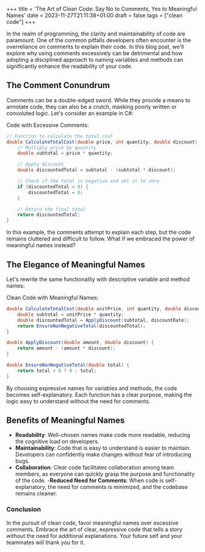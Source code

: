 +++
title = 'The Art of Clean Code: Say No to Comments, Yes to Meaningful Names'
date = 2023-11-27T21:11:38+01:00
draft = false
tags = ["clean code"]
+++

In the realm of programming, the clarity and maintainability of code are paramount. One of the common pitfalls developers often encounter is the overreliance on comments to explain their code. In this blog post, we'll explore why using comments excessively can be detrimental and how adopting a disciplined approach to naming variables and methods can significantly enhance the readability of your code.

## The Comment Conundrum
Comments can be a double-edged sword. While they provide a means to annotate code, they can also be a crutch, masking poorly written or convoluted logic. Let's consider an example in C#:

Code with Excessive Comments:

```csharp
// Function to calculate the total cost
double CalculateTotalCost(double price, int quantity, double discount) {
    // Multiply price by quantity
    double subtotal = price * quantity;

    // Apply discount
    double discountedTotal = subtotal - (subtotal * discount);

    // Check if the total is negative and set it to zero
    if (discountedTotal < 0) {
        discountedTotal = 0;
    }

    // Return the final total
    return discountedTotal;
}
```

In this example, the comments attempt to explain each step, but the code remains cluttered and difficult to follow. What if we embraced the power of meaningful names instead?

## The Elegance of Meaningful Names
Let's rewrite the same functionality with descriptive variable and method names:

Clean Code with Meaningful Names:

```csharp
double CalculateTotalCost(double unitPrice, int quantity, double discountRate) {
    double subtotal = unitPrice * quantity;
    double discountedTotal = ApplyDiscount(subtotal, discountRate);
    return EnsureNonNegativeTotal(discountedTotal);
}

double ApplyDiscount(double amount, double discount) {
    return amount - (amount * discount);
}

double EnsureNonNegativeTotal(double total) {
    return total < 0 ? 0 : total;
}
```

By choosing expressive names for variables and methods, the code becomes self-explanatory. Each function has a clear purpose, making the logic easy to understand without the need for comments.


## Benefits of Meaningful Names
- **Readability**: Well-chosen names make code more readable, reducing the cognitive load on developers.
- **Maintainability**: Code that is easy to understand is easier to maintain. Developers can confidently make changes without fear of introducing bugs.
- **Collaboration**: Clear code facilitates collaboration among team members, as everyone can quickly grasp the purpose and functionality of the code.
-**Reduced Need for Comments**: When code is self-explanatory, the need for comments is minimized, and the codebase remains cleaner.

### Conclusion
In the pursuit of clean code, favor meaningful names over excessive comments. Embrace the art of clear, expressive code that tells a story without the need for additional explanations. Your future self and your teammates will thank you for it.